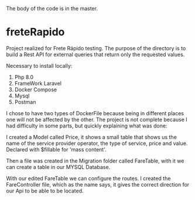 The body of the code is in the master.

# freteRapido
Project realized for Frete Rápido testing. The purpose of the directory is to build a Rest API for external queries that return only the requested values.

Necessary to install locally:

1. Php 8.0
2. FrameWork Laravel
3. Docker Compose
4. Mysql
5. Postman

   
I chose to have two types of DockerFile because being in different places one will not be affected by the other.
The project is not complete because I had difficulty in some parts, but quickly explaining what was done:

I created a Model called Price, it shows a small table that shows us the name of the service provider operator, the type of service, price and value. Declared with $fillable for 'mass content'.

Then a file was created in the Migration folder called FareTable, with it we can create a table in our MYSQL Database.

With our edited FareTable we can configure the routes. I created the FareController file, which as the name says, it gives the correct direction for our Api to be able to be located.
